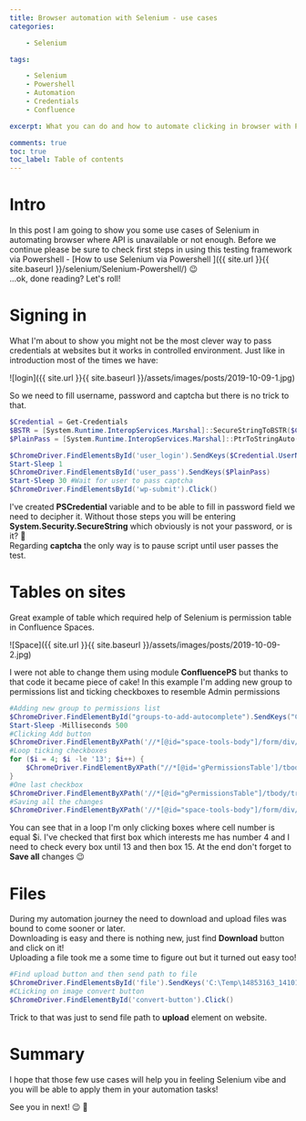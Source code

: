 ```yaml
---
title: Browser automation with Selenium - use cases
categories:

    - Selenium

tags:

    - Selenium
    - Powershell
    - Automation
    - Credentials
    - Confluence

excerpt: What you can do and how to automate clicking in browser with Powershell

comments: true
toc: true
toc_label: Table of contents
---
```

# Intro

In this post I am going to show you some use cases of Selenium in automating browser where API is unavailable or not enough. Before we continue please be sure to check first steps in using this testing framework via Powershell - [How to use Selenium via Powershell
]({{ site.url }}{{ site.baseurl }}/selenium/Selenium-Powershell/) 😉 <br>
...ok, done reading? Let's roll!
# Signing in

What I'm about to show you might not be the most clever way to pass credentials at websites but it works in controlled environment. Just like in introduction most of the times we have:

![login]({{ site.url }}{{ site.baseurl }}/assets/images/posts/2019-10-09-1.jpg)

So we need to fill username, password and captcha but there is no trick to that.

``` powershell
$Credential = Get-Credentials
$BSTR = [System.Runtime.InteropServices.Marshal]::SecureStringToBSTR($Credential.Password)
$PlainPass = [System.Runtime.InteropServices.Marshal]::PtrToStringAuto($BSTR)

$ChromeDriver.FindElementsById('user_login').SendKeys($Credential.UserName)
Start-Sleep 1
$ChromeDriver.FindElementsById('user_pass').SendKeys($PlainPass)
Start-Sleep 30 #Wait for user to pass captcha
$ChromeDriver.FindElementsById('wp-submit').Click()
```

I've created **PSCredential** variable and to be able to fill in password field we need to decipher it. Without those steps you will be entering **System.Security.SecureString** which obviously is not your password, or is it? 🤔<br> 
Regarding **captcha** the only way is to pause script until user passes the test.
# Tables on sites

Great example of table which required help of Selenium is permission table in Confluence Spaces.<br>

![Space]({{ site.url }}{{ site.baseurl }}/assets/images/posts/2019-10-09-2.jpg)

I were not able to change them using module **ConfluencePS** but thanks to that code it became piece of cake! In this example I'm adding new group to permissions list and ticking checkboxes to resemble Admin permissions

``` powershell
#Adding new group to permissions list
$ChromeDriver.FindElementById("groups-to-add-autocomplete").SendKeys("Conf_GroupName_Admin")
Start-Sleep -Milliseconds 500
#Clicking Add button
$ChromeDriver.FindElementByXPath('//*[@id="space-tools-body"]/form/div/div[3]/input[2]').Click()
#Loop ticking checkboxes
for ($i = 4; $i -le '13'; $i++) {
    $ChromeDriver.FindElementByXPath("//*[@id='gPermissionsTable']/tbody/tr[3]/td[$i]/input").Click()
}
#One last checkbox
$ChromeDriver.FindElementByXPath('//*[@id="gPermissionsTable"]/tbody/tr[3]/td[15]/input').Click()
#Saving all the changes
$ChromeDriver.FindElementByXPath('//*[@id="space-tools-body"]/form/div/div[9]/input[1]').Click()
```

You can see that in a loop I'm only clicking boxes where cell number is equal $i. I've checked that first box which interests me has number 4 and I need to check every box until 13 and then box 15. At the end don't forget to **Save all** changes 😉
# Files

During my automation journey the need to download and upload files was bound to come sooner or later.<br>
Downloading is easy and there is nothing new, just find **Download** button and click on it!<br>
Uploading a file took me a some time to figure out but it turned out easy too!

``` powershell
#Find upload button and then send path to file
$ChromeDriver.FindElementsById('file').SendKeys('C:\Temp\14853163_141016446369733_5206568431232995795_o.jpg')
#CLicking on image convert button
$ChromeDriver.FindElementById('convert-button').Click()
```

Trick to that was just to send file path to **upload** element on website.
# Summary

I hope that those few use cases will help you in feeling Selenium vibe and you will be able to apply them in your automation tasks!<br>

See you in next! 😉 🧠


